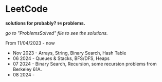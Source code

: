 # LeetCode
**solutions for probably? `94` problems.**  

_go to "ProblemsSolved" file to see the solutions._

From 11/04/2023 - now 

* Nov 2023 - Arrays, String, Binary Search, Hash Table
* 06 2024 - Queues & Stacks, BFS/DFS, Heaps
* 07 2024 - Binary Search, Recursion, some recursion problems from Berkeley 61A. 
* 08 2024 - 

